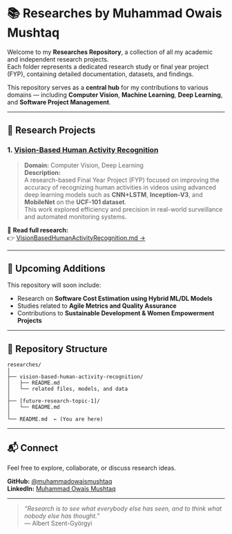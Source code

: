 # 📚 Researches by Muhammad Owais Mushtaq

Welcome to my **Researches Repository**, a collection of all my academic and independent research projects.  
Each folder represents a dedicated research study or final year project (FYP), containing detailed documentation, datasets, and findings.

This repository serves as a **central hub** for my contributions to various domains — including **Computer Vision**, **Machine Learning**, **Deep Learning**, and **Software Project Management**.

---

## 🧠 Research Projects

### 1. [Vision-Based Human Activity Recognition](./vision-based-human-activity-recognition)
> **Domain:** Computer Vision, Deep Learning  
> **Description:**  
> A research-based Final Year Project (FYP) focused on improving the accuracy of recognizing human activities in videos using advanced deep learning models such as **CNN+LSTM**, **Inception-V3**, and **MobileNet** on the **UCF-101 dataset**.  
> This work explored efficiency and precision in real-world surveillance and automated monitoring systems.  

📄 **Read full research:**  
👉 [VisionBasedHumanActivityRecognition.md →](./vision-based-human-activity-recognition/README.md)

---

## 🚀 Upcoming Additions

This repository will soon include:
- Research on **Software Cost Estimation using Hybrid ML/DL Models**  
- Studies related to **Agile Metrics and Quality Assurance**  
- Contributions to **Sustainable Development & Women Empowerment Projects**

---

## 🧩 Repository Structure
```text
researches/
│
├── vision-based-human-activity-recognition/
│   ├── README.md
│   └── related files, models, and data
│
├── [future-research-topic-1]/
│   └── README.md
│
└── README.md  ← (You are here)
```

---

## 📬 Connect
Feel free to explore, collaborate, or discuss research ideas.

**GitHub:** [@muhammadowaismushtaq](https://github.com/muhammadowaismushtaq)  
**LinkedIn:** [Muhammad Owais Mushtaq](https://www.linkedin.com/in/muhammadowaismushtaq/)

---

> _“Research is to see what everybody else has seen, and to think what nobody else has thought.”_  
> — Albert Szent-Györgyi


